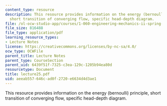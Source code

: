 ```yaml
---
content_type: resource
description: This resource provides information on the energy (bernoulli) principle,
  short transition of converging flow, specific head-depth diagram.
file: /ol-ocw-studio-app/courses/1-060-engineering-mechanics-ii-spring-2006/aeeab557646cad0f2720e6634d4d3ae1_lecture25.pdf
file_size: 816488
file_type: application/pdf
learning_resource_types:
- Lecture Notes
license: https://creativecommons.org/licenses/by-nc-sa/4.0/
ocw_type: OCWFile
parent_title: Lecture Notes
parent_type: CourseSection
parent_uid: 6439f51f-7325-c3ea-129c-1205b94ea80d
resourcetype: Document
title: lecture25.pdf
uid: aeeab557-646c-ad0f-2720-e6634d4d3ae1
---
```

This resource provides information on the energy (bernoulli) principle, short transition of converging flow, specific head-depth diagram.